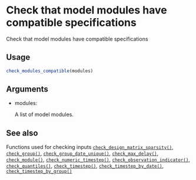 # Check that model modules have compatible specifications

Check that model modules have compatible specifications

## Usage

``` r
check_modules_compatible(modules)
```

## Arguments

- modules:

  A list of model modules.

## See also

Functions used for checking inputs
[`check_design_matrix_sparsity()`](https://package.epinowcast.org/dev/reference/check_design_matrix_sparsity.md),
[`check_group()`](https://package.epinowcast.org/dev/reference/check_group.md),
[`check_group_date_unique()`](https://package.epinowcast.org/dev/reference/check_group_date_unique.md),
[`check_max_delay()`](https://package.epinowcast.org/dev/reference/check_max_delay.md),
[`check_module()`](https://package.epinowcast.org/dev/reference/check_module.md),
[`check_numeric_timestep()`](https://package.epinowcast.org/dev/reference/check_numeric_timestep.md),
[`check_observation_indicator()`](https://package.epinowcast.org/dev/reference/check_observation_indicator.md),
[`check_quantiles()`](https://package.epinowcast.org/dev/reference/check_quantiles.md),
[`check_timestep()`](https://package.epinowcast.org/dev/reference/check_timestep.md),
[`check_timestep_by_date()`](https://package.epinowcast.org/dev/reference/check_timestep_by_date.md),
[`check_timestep_by_group()`](https://package.epinowcast.org/dev/reference/check_timestep_by_group.md)
